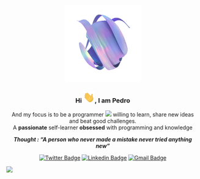 <!-----------------------------------------------------------------------------------------------------------------------------------------------------------------------INTRO-->
<div align="center">
  <img src="https://github.com/pdro-lucas/pdro-lucas/blob/main/src/assets/gifs/yy3.gif" width="200" />
</div>

<h3 align="center">Hi
  <img src="https://raw.githubusercontent.com/ABSphreak/ABSphreak/master/gifs/Hi.gif" width="30" />, I am Pedro
</h3>

<div align="center">
  And my focus is to be a programmer 
  <img src="https://github.com/TheDudeThatCode/TheDudeThatCode/blob/master/Assets/Developer.gif" width="30" />
  willing to learn, share new ideas and beat good challenges.<br/>
  A <b>passionate</b> self-learner <b>obsessed</b> with programming and knowledge

  ***Thought : “A person who never made a mistake never tried anything new”***

<!----------------------------------------------------------------------------------------------------------------------------------------------------------------------SOCIAL-->

  [![Twitter Badge](https://img.shields.io/badge/-@pdrolucas_dev-F72585?labelColor=F72585&logo=twitter&logoColor=white&link=https://twitter.com/pdrolucas_dev)](https://twitter.com/pdrolucas_dev) 
  [![Linkedin Badge](https://img.shields.io/badge/-pedro_lucas-560BAD?logo=Linkedin&logoColor=white&link=https://www.linkedin.com/in/pedro-lucas-741538223)](https://www.linkedin.com/in/pedro-lucas-741538223/) 
  [![Gmail Badge](https://img.shields.io/badge/-pdrolucas.contato@gmail.com-3A0CA3?logo=Gmail&logoColor=white&link=mailto:pdrolucas.contato@gmail.com)](mailto:pdrolucas.contato@gmail.com)
  
</div>
  
<!---------------------------------------------------------------------------------------------------------------------------------------- Technologies and Languages Section -->
<a href="https://www.youtube.com/watch?v=dQw4w9WgXcQ"><img src="https://user-images.githubusercontent.com/73097560/115834477-dbab4500-a447-11eb-908a-139a6edaec5c.gif"></a>

<br/>
